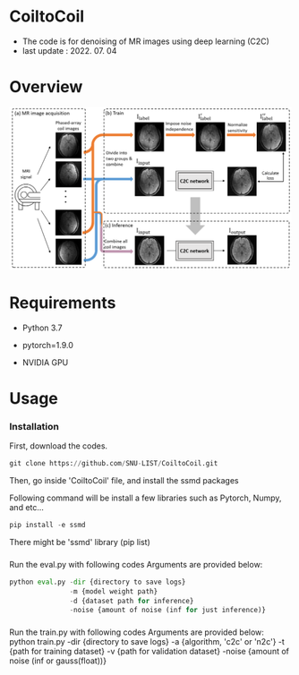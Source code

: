 # CoiltoCoil
* The code is for denoising of MR images using deep learning (C2C)
* last update : 2022. 07. 04

# Overview

![figure 1](/fig1.png)

# Requirements 
* Python 3.7

* pytorch=1.9.0

* NVIDIA GPU 


# Usage
### Installation

First, download the codes. 

```python
git clone https://github.com/SNU-LIST/CoiltoCoil.git
```

Then, go inside 'CoiltoCoil' file, and install the ssmd packages

Following command will be install a few libraries such as Pytorch, Numpy, and etc...
```python
pip install -e ssmd
```
There might be 'ssmd' library (pip list)

### <Inference>

Run the eval.py with following codes
Arguments are provided below:
```python
python eval.py -dir {directory to save logs} 
               -m {model weight path} 
               -d {dataset path for inference} 
               -noise {amount of noise (inf for just inference)}
```
### <Traininig>

Run the train.py with following codes
Arguments are provided below:
python train.py -dir {directory to save logs} 
                -a {algorithm, 'c2c' or 'n2c'} 
                -t {path for training dataset} 
                -v {path for validation dataset} 
                -noise {amount of noise (inf or gauss(float))}
```

